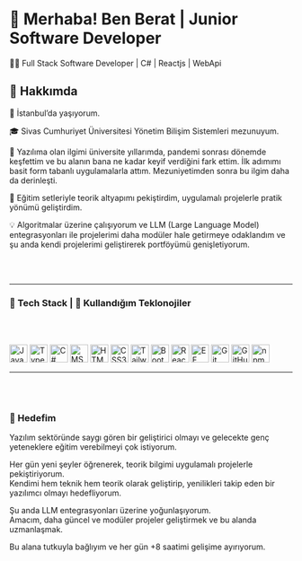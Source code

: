 # 👋 Merhaba! Ben Berat | Junior Software Developer

🧑‍💻 Full Stack Software Developer | C# | Reactjs | WebApi

## 🌟 Hakkımda

📍  İstanbul’da yaşıyorum. 

🎓 Sivas Cumhuriyet Üniversitesi Yönetim Bilişim Sistemleri mezunuyum.  

🌱 Yazılıma olan ilgimi üniversite yıllarımda, pandemi sonrası dönemde keşfettim ve bu alanın bana ne kadar keyif verdiğini fark ettim. İlk adımımı basit form tabanlı uygulamalarla attım. Mezuniyetimden sonra bu ilgim daha da derinleşti.  

🏫 Eğitim setleriyle teorik altyapımı pekiştirdim, uygulamalı projelerle pratik yönümü geliştirdim.

💡 Algoritmalar üzerine çalışıyorum ve LLM (Large Language Model) entegrasyonları ile projelerimi daha modüler hale getirmeye odaklandım ve şu anda kendi projelerimi geliştirerek portföyümü genişletiyorum. 

<br>

</br>

------


### 🚀 Tech Stack | 🚀 Kullandığım Teklonojiler

<br>
</br>

<p>
  <!-- Programlama Dilleri -->
  <img src="https://cdn.simpleicons.org/javascript" width="32" height="32" alt="JavaScript" />
  <img src="https://cdn.simpleicons.org/typescript" width="32" height="32" alt="TypeScript" />
  <img src="https://cdn.jsdelivr.net/gh/devicons/devicon/icons/csharp/csharp-original.svg" width="32" height="32" alt="C#" />
  <img src="https://cdn.jsdelivr.net/gh/devicons/devicon/icons/microsoftsqlserver/microsoftsqlserver-original.svg" alt="MSSQL" width="32" height="32" />
  <img src="https://cdn.simpleicons.org/html5" width="32" height="32" alt="HTML5" />
  <img src="https://cdn.simpleicons.org/css3" width="32" height="32" alt="CSS3" />

  <!-- Frameworkler -->
  <img src="https://cdn.simpleicons.org/tailwindcss" width="32" height="32" alt="Tailwind CSS" />
  <img src="https://cdn.simpleicons.org/bootstrap" width="32" height="32" alt="Bootstrap" />
  <img src="https://cdn.simpleicons.org/react" width="32" height="32" alt="React" />
  <img src="https://cdn.simpleicons.org/dotnet" width="32" height="32" alt="EF Core (.NET)" />

  <!-- Versiyon Kontrol ve Paket Yöneticisi -->
  <img src="https://cdn.simpleicons.org/git" width="32" height="32" alt="Git" />
  <img src="https://img.icons8.com/fluency/48/000000/github.png" alt="GitHub Gradient" width="32" height="32"/>
  <img src="https://cdn.simpleicons.org/npm" width="32" height="32" alt="npm" />
</p>

------

<br>


</br>


### 🎯 Hedefim

Yazılım sektöründe saygı gören bir geliştirici olmayı ve gelecekte genç yeteneklere eğitim verebilmeyi çok istiyorum.

Her gün yeni şeyler öğrenerek, teorik bilgimi uygulamalı projelerle pekiştiriyorum.  
Kendimi hem teknik hem teorik olarak geliştirip, yenilikleri takip eden bir yazılımcı olmayı hedefliyorum.

Şu anda LLM entegrasyonları üzerine yoğunlaşıyorum.  
Amacım, daha güncel ve modüler projeler geliştirmek ve bu alanda uzmanlaşmak.

Bu alana tutkuyla bağlıyım ve her gün +8 saatimi gelişime ayırıyorum.
